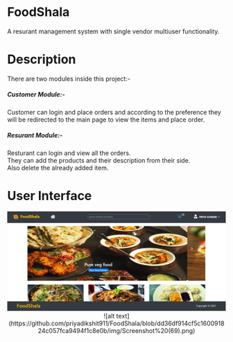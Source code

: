 # FoodShala
A resurant management system with single vendor multiuser functionality.

# Description
There are two modules inside this project:-
<h5>Customer Module:- </h5>
Customer can login and place orders and according to the preference they will be redirected to the main page to view the items and place order.
<h5>Resurant Module:-</h5>
Resturant can login and view all the orders.<br>
They can add the products and their description from their side.<br>
Also delete the already added item.<br>

# User Interface
<div align="center">
  <img src="img/Screenshot (69).png">
  ![alt text](https://github.com/priyadikshit911/FoodShala/blob/dd36df914cf5c160091824c057fca9494f1c8e0b/img/Screenshot%20(69).png)
</div>
